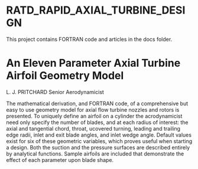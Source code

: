 # RATD_RAPID_AXIAL_TURBINE_DESIGN

This project contains FORTRAN code and articles in the docs folder.

# An Eleven Parameter Axial Turbine Airfoil Geometry Model

L. J. PRITCHARD
Senior Aerodynamicist

The mathematical derivation, and FORTRAN code, of a comprehensive but easy to use geometry model for axial flow turbine nozzles and rotors is presented. To uniquely define an airfoil on a cylinder the acrodynamicist need only specify the number of blades, and at each radius of interest: the axial and tangential chord, throat, ucovered turning, leading and trailing edge radii, inlet and exit blade angles, and inlet wedge angle. Default values exist for six of these geometric variables, which proves useful when starting a design. Both the suction and the pressure surfaces are described entirely by analytical functions. Sample airfoils are included that demonstrate the effect of each parameter upon blade shape.
